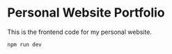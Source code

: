 # Personal Website Portfolio
This is the frontend code for my personal website.

```
npm run dev
```

